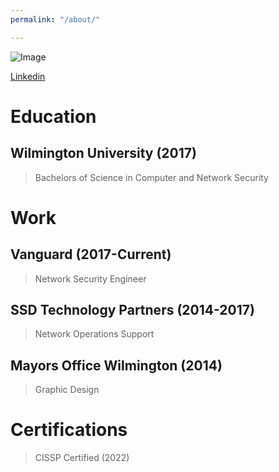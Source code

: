 ```yaml
---
permalink: "/about/"

---
```

![Image](/uploads/123472993_39655_5176788839_2128438677868509291_n.jpg)

[Linkedin](https://www.linkedin.com/in/dennis-nichols-b94186111/ "https://www.linkedin.com/in/dennis-nichols-b94186111/")

# **Education**

## Wilmington University (2017)

> Bachelors of Science in Computer and Network Security

# **Work**

## Vanguard (2017-Current)

> Network Security Engineer

## SSD Technology Partners (2014-2017)

> Network Operations Support

## Mayors Office Wilmington (2014)

> Graphic Design

# **Certifications**

> CISSP Certified (2022)
